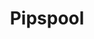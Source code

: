 ﻿---
layout: projects-list

title: Pipspool
meta: Pipspool.
logo: pipspool.png
order: 2

category: comics

lang: ru
ref: pipspool
---